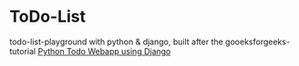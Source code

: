 # ToDo-List

todo-list-playground with python &amp; django, built after the gooeksforgeeks-tutorial [Python Todo Webapp using Django](https://www.geeksforgeeks.org/python-todo-webapp-using-django/)
